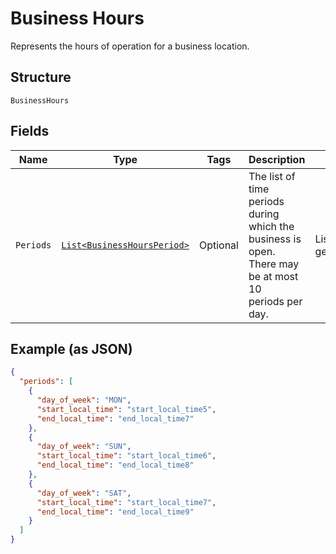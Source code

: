 
# Business Hours

Represents the hours of operation for a business location.

## Structure

`BusinessHours`

## Fields

| Name | Type | Tags | Description | Getter |
|  --- | --- | --- | --- | --- |
| `Periods` | [`List<BusinessHoursPeriod>`](/doc/models/business-hours-period.md) | Optional | The list of time periods during which the business is open. There may be at most 10<br>periods per day. | List<BusinessHoursPeriod> getPeriods() |

## Example (as JSON)

```json
{
  "periods": [
    {
      "day_of_week": "MON",
      "start_local_time": "start_local_time5",
      "end_local_time": "end_local_time7"
    },
    {
      "day_of_week": "SUN",
      "start_local_time": "start_local_time6",
      "end_local_time": "end_local_time8"
    },
    {
      "day_of_week": "SAT",
      "start_local_time": "start_local_time7",
      "end_local_time": "end_local_time9"
    }
  ]
}
```

